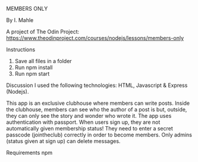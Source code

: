 MEMBERS ONLY

By I. Mahle

A project of The Odin Project: https://www.theodinproject.com/courses/nodejs/lessons/members-only

Instructions

1. Save all files in a folder
2. Run npm install
3. Run npm start

Discussion
I used the following technologies: HTML, Javascript & Express (Nodejs).

This app is an exclusive clubhouse where members can write posts. Inside the clubhouse, members can see who the author of a post is but, outside, they can only see the story and wonder who wrote it.
The app uses authentication with passport. When users sign up, they are not automatically given membership status! They need to enter a secret passcode (jointheclub) correctly in order to become members. Only admins (status given at sign up) can delete messages.

Requirements
npm
